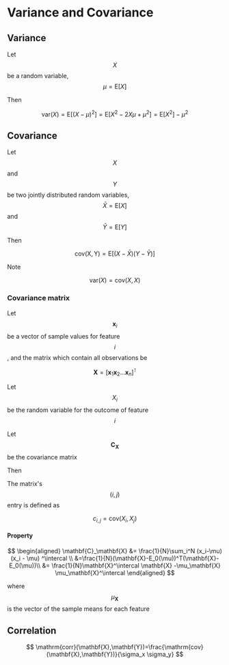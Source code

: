 # Variance and Covariance

## Variance

Let $$X$$ be a random variable, $$\mu = \mathrm{E}[X]$$

Then

$$ \mathrm{var}(X) = \mathrm{E}[(X-\mu)^2] = \mathrm{E}[X^2-2X\mu+\mu^2] =\mathrm{E}[X^2]-\mu^2$$

## Covariance

Let $$X$$ and $$Y$$ be two jointly distributed random variables, $$\bar{X} = \mathrm{E}[X]$$ and $$\bar{Y} = \mathrm{E}[Y]$$

Then

$$ \mathrm{cov(X, Y)} = \mathrm{E}[(X-\bar{X})(Y-\bar{Y})]$$

Note

$$\mathrm{var}(X) = \mathrm{cov}(X,X)$$

### Covariance matrix

Let $$\mathbf{x}_i$$ be a vector of sample values for feature $$i$$ , and the matrix which contain all observations be

$$\mathbf{X} = [\mathbf{x}_1 \mathbf{x}_2 \dots \mathbf{x}_n]^\intercal$$

Let $$X_i$$ be the random variable for the outcome of feature $$i$$ 

Let $$\mathbf{C}_{\mathbf{X}}$$ be the covariance matrix

Then

The matrix's $$(i,j)$$ entry is defined as

$$c_{i,j} = \mathrm{cov}(X_i, X_j)$$

#### Property

$$
\begin{aligned}
\mathbf{C}_\mathbf{X} &= \frac{1}{N}\sum_i^N (x_i-\mu) (x_i - \mu) ^\intercal \\
&=\frac{1}{N}(\mathbf{X}-E_0(\mu))^T(\mathbf{X}-E_0(\mu))\\
&= \frac{1}{N}\mathbf{X}^\intercal \mathbf{X} -\mu_\mathbf{X} \mu_\mathbf{X}^\intercal
\end{aligned}
$$

where $$\mu_\mathbf{X}$$ is the vector of the sample means for each feature

## Correlation

$$
\mathrm{corr}(\mathbf{X},\mathbf{Y})=\frac{\mathrm{cov}(\mathbf{X},\mathbf{Y})}{\sigma_x \sigma_y}
$$

